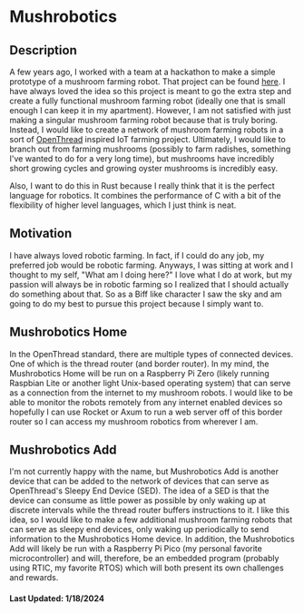 # Mushrobotics

## Description

A few years ago, I worked with a team at a hackathon to make a simple prototype of a mushroom farming robot.  That project can be found [here](https://github.com/N8BWert/Pleurotus-Ostreatus-Automaton).  I have always loved the idea so this project is meant to go the extra step and create a fully functional mushroom farming robot (ideally one that is small enough I can keep it in my apartment).  However, I am not satisfied with just making a singular mushroom farming robot because that is truly boring.  Instead, I would like to create a network of mushroom farming robots in a sort of [OpenThread](https://openthread.io/) inspired IoT farming project.  Ultimately, I would like to branch out from farming mushrooms (possibly to farm radishes, something I've wanted to do for a very long time), but mushrooms have incredibly short growing cycles and growing oyster mushrooms is incredibly easy.

Also, I want to do this in Rust because I really think that it is the perfect language for robotics.  It combines the performance of C with a bit of the flexibility of higher level languages, which I just think is neat.

## Motivation

I have always loved robotic farming.  In fact, if I could do any job, my preferred job would be robotic farming.  Anyways, I was sitting at work and I thought to my self, "What am I doing here?"  I love what I do at work, but my passion will always be in robotic farming so I realized that I should actually do something about that.  So as a Biff like character I saw the sky and am going to do my best to pursue this project because I simply want to.

## Mushrobotics Home

In the OpenThread standard, there are multiple types of connected devices.  One of which is the thread router (and border router).  In my mind, the Mushrobotics Home will be run on a Raspberry Pi Zero (likely running Raspbian Lite or another light Unix-based operating system) that can serve as a connection from the internet to my mushroom robots.  I would like to be able to monitor the robots remotely from any internet enabled devices so hopefully I can use Rocket or Axum to run a web server off of this border router so I can access my mushroom robotics from wherever I am.

## Mushrobotics Add

I'm not currently happy with the name, but Mushrobotics Add is another device that can be added to the network of devices that can serve as OpenThread's Sleepy End Device (SED).  The idea of a SED is that the device can consume as little power as possible by only waking up at discrete intervals while the thread router buffers instructions to it.  I like this idea, so I would like to make a few additional mushroom farming robots that can serve as sleepy end devices, only waking up periodically to send information to the Mushrobotics Home device.  In addition, the Mushrobotics Add will likely be run with a Raspberry Pi Pico (my personal favorite microcontroller) and will, therefore, be an embedded program (probably using RTIC, my favorite RTOS) which will both present its own challenges and rewards.

#### Last Updated: 1/18/2024